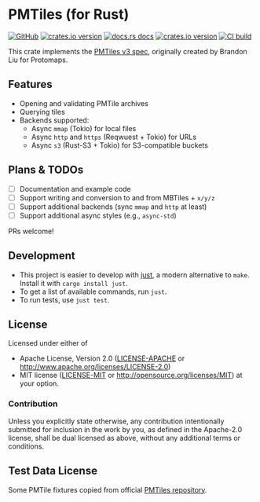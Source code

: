 # PMTiles (for Rust)

[![GitHub](https://img.shields.io/badge/github-stadiamaps/pmtiles--rs-8da0cb?logo=github)](https://github.com/stadiamaps/pmtiles-rs)
[![crates.io version](https://img.shields.io/crates/v/pmtiles.svg)](https://crates.io/crates/pmtiles)
[![docs.rs docs](https://docs.rs/pmtiles/badge.svg)](https://docs.rs/pmtiles)
[![crates.io version](https://img.shields.io/crates/l/pmtiles.svg)](https://github.com/stadiamaps/pmtiles-rs/blob/main/LICENSE-APACHE)
[![CI build](https://github.com/stadiamaps/pmtiles-rs/workflows/CI/badge.svg)](https://github.com/stadiamaps/pmtiles-rs/actions)

This crate implements the [PMTiles v3 spec](https://github.com/protomaps/PMTiles/blob/master/spec/v3/spec.md),
originally created by Brandon Liu for Protomaps.

## Features

- Opening and validating PMTile archives
- Querying tiles
- Backends supported:
  - Async `mmap` (Tokio) for local files
  - Async `http` and `https` (Reqwuest + Tokio) for URLs
  - Async `s3` (Rust-S3 + Tokio) for S3-compatible buckets

## Plans & TODOs

- [ ] Documentation and example code
- [ ] Support writing and conversion to and from MBTiles + `x/y/z`
- [ ] Support additional backends (sync `mmap` and `http` at least)
- [ ] Support additional async styles (e.g., `async-std`)

PRs welcome!

## Development
* This project is easier to develop with [just](https://github.com/casey/just#readme), a modern alternative to `make`. Install it with `cargo install just`.
* To get a list of available commands, run `just`.
* To run tests, use `just test`.

## License

Licensed under either of

* Apache License, Version 2.0 ([LICENSE-APACHE](LICENSE-APACHE) or <http://www.apache.org/licenses/LICENSE-2.0>)
* MIT license ([LICENSE-MIT](LICENSE-MIT) or <http://opensource.org/licenses/MIT>)
  at your option.

### Contribution

Unless you explicitly state otherwise, any contribution intentionally
submitted for inclusion in the work by you, as defined in the
Apache-2.0 license, shall be dual licensed as above, without any
additional terms or conditions.

## Test Data License

Some PMTile fixtures copied from official [PMTiles repository](https://github.com/protomaps/PMTiles/commit/257b41dd0497e05d1d686aa92ce2f742b6251644).
